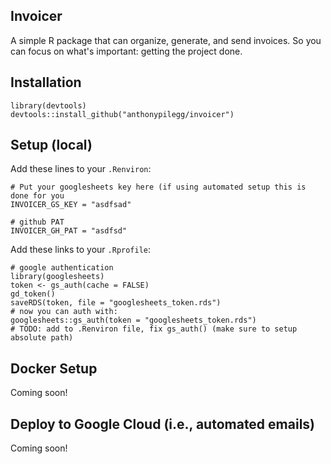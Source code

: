 
## Invoicer

A simple R package that can organize, generate, and send invoices.  So you can focus on what's important: getting the project done.

## Installation

```
library(devtools)
devtools::install_github("anthonypilegg/invoicer")
```

## Setup (local)

Add these lines to your `.Renviron`:
```
# Put your googlesheets key here (if using automated setup this is done for you
INVOICER_GS_KEY = "asdfsad"

# github PAT
INVOICER_GH_PAT = "asdfsd"
```

Add these links to your `.Rprofile`:
```
# google authentication
library(googlesheets)
token <- gs_auth(cache = FALSE)
gd_token()
saveRDS(token, file = "googlesheets_token.rds")
# now you can auth with:
googlesheets::gs_auth(token = "googlesheets_token.rds")
# TODO: add to .Renviron file, fix gs_auth() (make sure to setup absolute path)
```


## Docker Setup

Coming soon!

## Deploy to Google Cloud  (i.e., automated emails)

Coming soon!